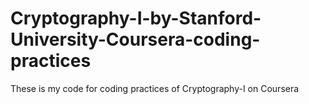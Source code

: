 # Cryptography-I-by-Stanford-University-Coursera-coding-practices
These is my code for coding practices of Cryptography-I on Coursera
